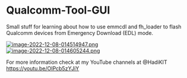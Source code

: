# Qualcomm-Tool-GUI
Small stuff for learning about how to use emmcdl and fh_loader to flash Qualcomm devices from Emergency Download (EDL) mode.

[![image-2022-12-08-014514947.png](https://i.postimg.cc/RVjWHXhM/image-2022-12-08-014514947.png)](https://postimg.cc/tYNR0dFf)
[![image-2022-12-08-014605244.png](https://i.postimg.cc/B6X8FyTn/image-2022-12-08-014605244.png)](https://postimg.cc/tZGCQBvK)

For more information check at my YouTube channels at @HadiKIT
https://youtu.be/OIPcb5zYJiY